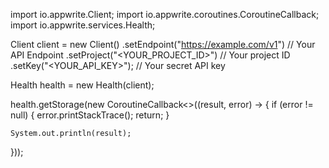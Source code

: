 import io.appwrite.Client;
import io.appwrite.coroutines.CoroutineCallback;
import io.appwrite.services.Health;

Client client = new Client()
    .setEndpoint("https://example.com/v1") // Your API Endpoint
    .setProject("<YOUR_PROJECT_ID>") // Your project ID
    .setKey("<YOUR_API_KEY>"); // Your secret API key

Health health = new Health(client);

health.getStorage(new CoroutineCallback<>((result, error) -> {
    if (error != null) {
        error.printStackTrace();
        return;
    }

    System.out.println(result);
}));
